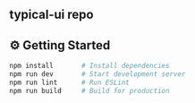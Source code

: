 ## typical-ui repo

## ⚙️ Getting Started

```bash
npm install       # Install dependencies
npm run dev       # Start development server
npm run lint      # Run ESLint
npm run build     # Build for production
```
